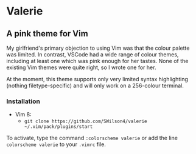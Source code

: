 # Valerie
## A pink theme for Vim

My girlfriend's primary objection to using Vim was that the colour palette was limited. In contrast, VSCode had a wide range of colour themes, including at least one which was pink enough for her tastes. None of the existing Vim themes were quite right, so I wrote one for her.

At the moment, this theme supports only very limited syntax highlighting (nothing filetype-specific) and will only work on a 256-colour terminal.

### Installation
- Vim 8:
    - ```git clone https://github.com/SWilson4/valerie ~/.vim/pack/plugins/start```

To activate, type the command `:colorscheme valerie` or add the line `colorscheme valerie` to your `.vimrc` file.
